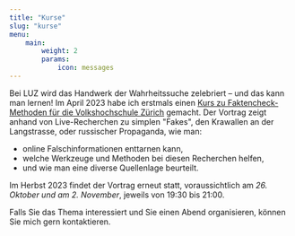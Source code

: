 ```yaml
---
title: "Kurse"
slug: "kurse"
menu:
    main:
        weight: 2
        params: 
            icon: messages
---
```


Bei LUZ wird das Handwerk der Wahrheitssuche zelebriert – und das kann man lernen! Im April 2023 habe ich erstmals einen [Kurs zu Faktencheck-Methoden für die Volkshochschule Zürich](https://vhszh.ch/kursangebot/detail/fakten-bullshit-der-wahrheit-auf-der-spur/23S-0340-01/) gemacht. Der Vortrag zeigt anhand von Live-Recherchen zu simplen "Fakes", den Krawallen an der Langstrasse, oder russischer Propaganda, wie man: 
- online Falschinformationen enttarnen kann, 
- welche Werkzeuge und Methoden bei diesen Recherchen helfen, 
- und wie man eine diverse Quellenlage beurteilt.

Im Herbst 2023 findet der Vortrag erneut statt, voraussichtlich am *26. Oktober und am 2. November*, jeweils von 19:30 bis 21:00.

Falls Sie das Thema interessiert und Sie einen Abend organisieren, können Sie mich gern kontaktieren.